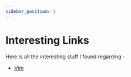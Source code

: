 ```yaml
---
sidebar_position: 1
---
```


# Interesting Links

Here is all the interesting stuff I found regarding -

-   [Vim](Vim/links)
